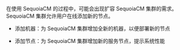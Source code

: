 在使用 SequoiaCM 的过程中，可能会出现扩容 SequoiaCM 集群的需求。SequoiaCM 集群允许用户在线添加新的节点。

+ 添加机器：为 SequoiaCM 集群增加全新的机器，以便部署新的节点

+ 添加节点：为 SequoiaCM 集群增加新的服务节点，提示系统性能

